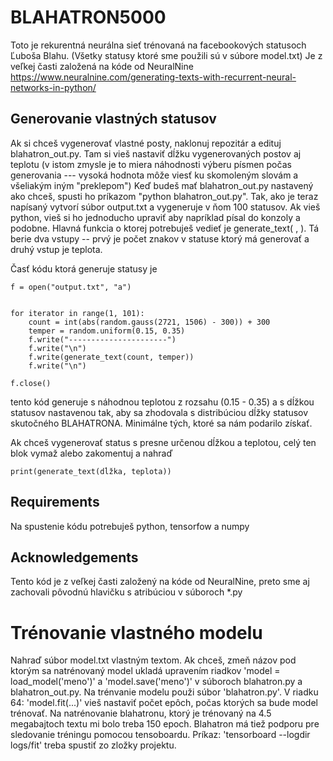 # BLAHATRON5000

Toto je rekurentná neurálna sieť trénovaná na facebookových statusoch Ľuboša Blahu. (Všetky statusy ktoré sme použili sú v súbore model.txt) Je z veľkej časti založená na kóde od NeuralNine https://www.neuralnine.com/generating-texts-with-recurrent-neural-networks-in-python/

## Generovanie vlastných statusov

Ak si chceš vygenerovať vlastné posty, naklonuj repozitár a edituj blahatron_out.py. Tam si vieš nastaviť dĺžku vygenerovaných postov aj teplotu (v istom zmysle je to miera náhodnosti výberu písmen počas generovania --- vysoká hodnota môže viesť ku skomoleným slovám a všeliakým iným "preklepom") Keď budeš mať blahatron_out.py nastavený ako chceš, spusti ho príkazom "python blahatron_out.py". Tak, ako je teraz napísaný vytvorí súbor output.txt a vygeneruje v ňom 100 statusov. Ak vieš python, vieš si ho jednoducho upraviť aby napríklad písal do konzoly a podobne. Hlavná funkcia o ktorej potrebuješ vedieť je generate_text( , ). Tá berie dva vstupy -- prvý je počet znakov v statuse ktorý má generovať a druhý vstup je teplota.

Časť kódu ktorá generuje statusy je 
```
f = open("output.txt", "a")


for iterator in range(1, 101):
    count = int(abs(random.gauss(2721, 1506) - 300)) + 300
    temper = random.uniform(0.15, 0.35)
    f.write("----------------------")
    f.write("\n")
    f.write(generate_text(count, temper))
    f.write("\n")

f.close()
```
tento kód generuje s náhodnou teplotou z rozsahu (0.15 - 0.35) a s dĺžkou statusov nastavenou tak, aby sa zhodovala s distribúciou dĺžky statusov skutočného BLAHATRONA. Minimálne tých, ktoré sa nám podarilo získať.

Ak chceš vygenerovať status s presne určenou dĺžkou a teplotou, celý ten blok vymaž alebo zakomentuj a nahraď
```
print(generate_text(dĺžka, teplota))
```
## Requirements

Na spustenie kódu potrebuješ python, tensorfow a numpy


## Acknowledgements

Tento kód je z veľkej časti založený na kóde od NeuralNine, preto sme aj zachovali pôvodnú hlavičku s atribúciou v súboroch *.py

# Trénovanie vlastného modelu

Nahraď súbor model.txt vlastným textom. Ak chceš, zmeň názov pod ktorým sa natrénovaný model ukladá upravením riadkov 'model = load_model('meno')' a 'model.save('meno')' v súboroch blahatron.py a blahatron_out.py. Na trénvanie modelu použi súbor 'blahatron.py'. V riadku 64: 'model.fit(...)' vieš nastaviť počet epôch, počas ktorých sa bude model trénovať. Na natrénovanie blahatronu, ktorý je trénovaný na 4.5 megabajtoch textu mi bolo treba 150 epoch. Blahatron má tiež podporu pre sledovanie tréningu pomocou tensoboardu. Príkaz: 'tensorboard --logdir logs/fit' treba spustiť zo zložky projektu.
